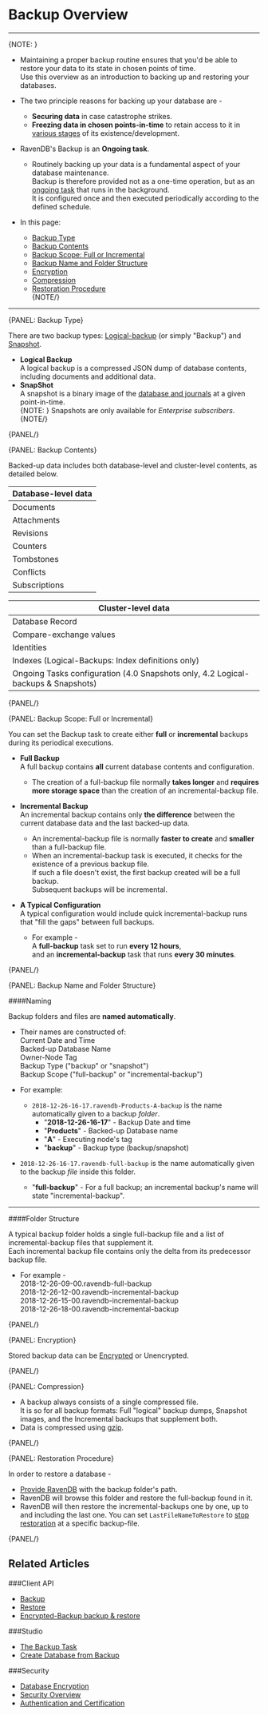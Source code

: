 ﻿# Backup Overview
---

{NOTE: }

* Maintaining a proper backup routine ensures that you'd be able to restore your data to its state in chosen points of time.  
  Use this overview as an introduction to backing up and restoring your databases.  

* The two principle reasons for backing up your database are -  
   * **Securing data** in case catastrophe strikes.  
   * **Freezing data in chosen points-in-time** to retain access to it in [various stages](../../client-api/operations/maintenance/backup/backup#point-in-time-backup) of its existence/development.  

* RavenDB's Backup is an **Ongoing task**.  
   * Routinely backing up your data is a fundamental aspect of your database maintenance.  
     Backup is therefore provided not as a one-time operation, but as an [ongoing task](../../studio/database/tasks/ongoing-tasks/general-info) that runs in the background.  
     It is configured once and then executed periodically according to the defined schedule.  

* In this page:  
  * [Backup Type](../../server/ongoing-tasks/backup-overview#backup-type)  
  * [Backup Contents](../../server/ongoing-tasks/backup-overview#backup-contents)  
  * [Backup Scope: Full or Incremental](../../server/ongoing-tasks/backup-overview#backup-scope:-full-or-incremental)  
  * [Backup Name and Folder Structure](../../server/ongoing-tasks/backup-overview#backup-name-and-folder-structure)  
  * [Encryption](../../server/ongoing-tasks/backup-overview#encryption)  
  * [Compression](../../server/ongoing-tasks/backup-overview#compression)  
  * [Restoration Procedure](../../server/ongoing-tasks/backup-overview#restoration-procedure)  
{NOTE/}

---

{PANEL: Backup Type}

There are two backup types: [Logical-backup](../../client-api/operations/maintenance/backup/backup#logical-backup) (or simply "Backup") and [Snapshot](../../client-api/operations/maintenance/backup/backup#snapshot).  

* **Logical Backup**  
  A logical backup is a compressed JSON dump of database contents, including documents and additional data.  
* **SnapShot**  
  A snapshot is a binary image of the [database and journals](../../server/storage/directory-structure#storage--directory-structure) at a given point-in-time.  
  {NOTE: }
  Snapshots are only available for _Enterprise subscribers_.  
  {NOTE/}

{PANEL/}

{PANEL: Backup Contents}

Backed-up data includes both database-level and cluster-level contents, as detailed below.  

| Database-level data |
| ----|
| Documents |
| Attachments |
| Revisions |
| Counters |
| Tombstones |
| Conflicts |
| Subscriptions |

| Cluster-level data|
|---- |
| Database Record |
| Compare-exchange values |
| Identities |
| Indexes (Logical-Backups: Index definitions only) |
| Ongoing Tasks configuration (4.0 Snapshots only, 4.2 Logical-backups & Snapshots) |

{PANEL/}

{PANEL: Backup Scope: Full or Incremental}

You can set the Backup task to create either **full** or **incremental** backups during its periodical executions.  

* **Full Backup**  
  A full backup contains **all** current database contents and configuration.  
  * The creation of a full-backup file normally **takes longer** and **requires more storage space** than the creation of an incremental-backup file.  

* **Incremental Backup**  
  An incremental backup contains only **the difference** between the current database data and the last backed-up data.  
  * An incremental-backup file is normally **faster to create** and **smaller** than a full-backup file.  
  * When an incremental-backup task is executed, it checks for the existence of a previous backup file.  
    If such a file doesn't exist, the first backup created will be a full backup.  
    Subsequent backups will be incremental.  

* **A Typical Configuration**  
  A typical configuration would include quick incremental-backup runs that "fill the gaps" between full backups.  
  * For example -  
    A **full-backup** task set to run **every 12 hours**,  
    and an **incremental-backup** task that runs **every 30 minutes**.  

{PANEL/}

{PANEL: Backup Name and Folder Structure}

####Naming

Backup folders and files are **named automatically**.  

* Their names are constructed of:  
  Current Date and Time  
  Backed-up Database Name  
  Owner-Node Tag  
  Backup Type ("backup" or "snapshot")  
  Backup Scope ("full-backup" or "incremental-backup")  

* For example:  
  * `2018-12-26-16-17.ravendb-Products-A-backup` is the name automatically given to a backup _folder_.  
     * "**2018-12-26-16-17**" - Backup Date and time  
     * "**Products**" - Backed-up Database name  
     * "**A**" - Executing node's tag  
     * "**backup**" - Backup type (backup/snapshot)  
 * `2018-12-26-16-17.ravendb-full-backup` is the name automatically given to the backup _file_ inside this folder.  
     * "**full-backup**" - For a full backup; an incremental backup's name will state "incremental-backup".  

---

####Folder Structure

A typical backup folder holds a single full-backup file and a list of incremental-backup files that supplement it.  
Each incremental backup file contains only the delta from its predecessor backup file.

* For example -  
  2018-12-26-09-00.ravendb-full-backup  
  2018-12-26-12-00.ravendb-incremental-backup  
  2018-12-26-15-00.ravendb-incremental-backup  
  2018-12-26-18-00.ravendb-incremental-backup  

{PANEL/}

{PANEL: Encryption}

Stored backup data can be [Encrypted](../../client-api/operations/maintenance/backup/encrypted-backup) or Unencrypted.  

{PANEL/}

{PANEL: Compression}

* A backup always consists of a single compressed file.  
  It is so for all backup formats: Full "logical" backup dumps, Snapshot images, and the Incremental backups that supplement both.  
* Data is compressed using [gzip](https://www.gzip.org/).  

{PANEL/}

{PANEL: Restoration Procedure}

In order to restore a database - 

* [Provide RavenDB](../../client-api/operations/maintenance/backup/restore#restoring-a-database:-configuration-and-execution) 
  with the backup folder's path.
* RavenDB will browse this folder and restore the full-backup found in it.  
* RavenDB will then restore the incremental-backups one by one, up to and including the last one.
  You can set `LastFileNameToRestore` to 
  [stop restoration](../../client-api/operations/maintenance/backup/restore#optional-settings) 
  at a specific backup-file.


{PANEL/}

## Related Articles  
###Client API  
- [Backup](../../client-api/operations/maintenance/backup/backup)  
- [Restore](../../client-api/operations/maintenance/backup/restore)  
- [Encrypted-Backup backup & restore](../../client-api/operations/maintenance/backup/encrypted-backup)  

###Studio  
- [The Backup Task](../../studio/database/tasks/ongoing-tasks/backup-task)  
- [Create Database from Backup](../../studio/server/databases/create-new-database/from-backup)  

###Security  
- [Database Encryption](../../server/security/encryption/database-encryption)  
- [Security Overview](../../server/security/overview)  
- [Authentication and Certification](../../server/security/authentication/certificate-configuration)  
